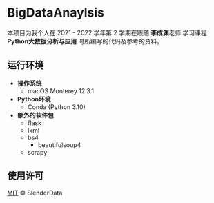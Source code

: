 # BigDataAnaylsis

本项目为我个人在 2021 - 2022 学年第 2 学期在跟随 **李成渊**老师 学习课程 **Python大数据分析与应用** 时所编写的代码及参考的资料。

## 运行环境

- **操作系统**
  - macOS Monterey 12.3.1
- **Python环境**
  - Conda (Python 3.10)
- **额外的软件包**
  - flask
  - lxml
  - bs4
    - beautifulsoup4
  - scrapy

## 使用许可

[MIT](LICENSE) © SlenderData
